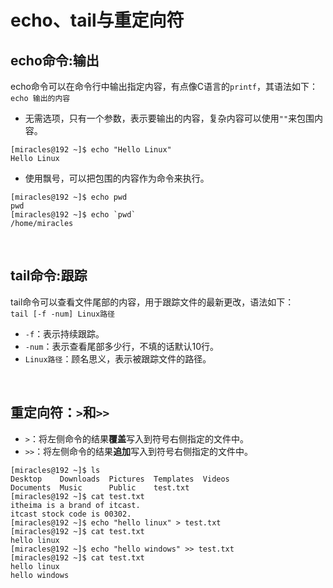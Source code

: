 # echo、tail与重定向符
## echo命令:输出
echo命令可以在命令行中输出指定内容，有点像C语言的`printf`，其语法如下：  
`echo 输出的内容`
- 无需选项，只有一个参数，表示要输出的内容，复杂内容可以使用`""`来包围内容。
```
[miracles@192 ~]$ echo "Hello Linux"
Hello Linux
```
- 使用飘号，可以把包围的内容作为命令来执行。
```
[miracles@192 ~]$ echo pwd
pwd
[miracles@192 ~]$ echo `pwd`
/home/miracles
```
<br>

## tail命令:跟踪
tail命令可以查看文件尾部的内容，用于跟踪文件的最新更改，语法如下：  
`tail [-f -num] Linux路径`
- `-f`：表示持续跟踪。
- `-num`：表示查看尾部多少行，不填的话默认10行。
- `Linux路径`：顾名思义，表示被跟踪文件的路径。
<br>

## 重定向符：`>`和`>>`
- `>`：将左侧命令的结果**覆盖**写入到符号右侧指定的文件中。
- `>>`：将左侧命令的结果**追加**写入到符号右侧指定的文件中。
```
[miracles@192 ~]$ ls
Desktop    Downloads  Pictures  Templates  Videos
Documents  Music      Public    test.txt
[miracles@192 ~]$ cat test.txt
itheima is a brand of itcast.
itcast stock code is 00302.
[miracles@192 ~]$ echo "hello linux" > test.txt
[miracles@192 ~]$ cat test.txt
hello linux
[miracles@192 ~]$ echo "hello windows" >> test.txt
[miracles@192 ~]$ cat test.txt
hello linux
hello windows
```